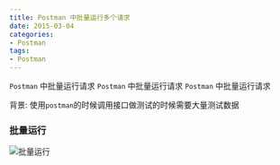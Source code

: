 ```yaml
---
title: Postman 中批量运行多个请求
date: 2015-03-04
categories: 
- Postman
tags:
- Postman
---
```

`Postman`  中批量运行请求
`Postman`  中批量运行请求
`Postman`  中批量运行请求

背景: 使用`postman`的时候调用接口做测试的时候需要大量测试数据

<!-- more -->

### 批量运行

![批量运行](/img/other/postman/postman_runner.png "批量运行")































